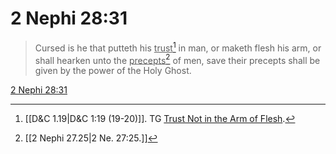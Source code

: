 # 2 Nephi 28:31

> Cursed is he that putteth his <u>trust</u>[^a] in man, or maketh flesh his arm, or shall hearken unto the <u>precepts</u>[^b] of men, save their precepts shall be given by the power of the Holy Ghost.

[2 Nephi 28:31](https://www.churchofjesuschrist.org/study/scriptures/bofm/2-ne/28?lang=eng&id=p31#p31)


[^a]: [[D&C 1.19|D&C 1:19 (19-20)]]. TG [Trust Not in the Arm of Flesh](https://www.churchofjesuschrist.org/study/scriptures/tg/trust-not-in-the-arm-of-flesh?lang=eng).
[^b]: [[2 Nephi 27.25|2 Ne. 27:25.]]
